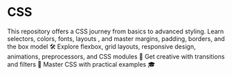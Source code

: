 # CSS
This repository offers a CSS journey from basics to advanced styling. Learn selectors, colors, fonts, layouts , and master margins, padding, borders, and the box model 🛠️ Explore flexbox, grid layouts, responsive design, animations, preprocessors, and CSS modules 📂 Get creative with transitions and filters 🌟 Master CSS with practical examples 🎓
